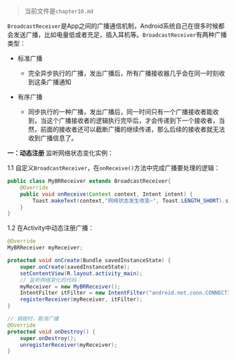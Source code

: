 > 当前文件是`chapter10.md`

`BroadcastReceiver`是App之间的广播通信机制，Android系统自己在很多时候都会发送广播，比如电量低或者充足，插入耳机等。`BroadcastReceiver`有两种广播类型：

- 标准广播
    - 完全异步执行的广播，发出广播后，所有广播接收器几乎会在同一时刻收到这条广播通知

- 有序广播
    - 同步执行的一种广播，发出广播后，同一时间只有一个广播接收者能收到，当这个广播接收者的逻辑执行完毕后，才会传递到下一个接收者，当然，前面的接收者还可以截断广播的继续传递，那么后续的接收者就无法收到广播信息了。


**一：动态注册**
监听网络状态变化实例：

1.1 自定义`BroadcastReceiver`，在`onReceive()`方法中完成广播要处理的逻辑：
```java
public class MyBRReceiver extends BroadcastReceiver{
    @Override
    public void onReceive(Context context, Intent intent) {
        Toast.makeText(context,"网络状态发生改变~", Toast.LENGTH_SHORT).show();
    }
}
```

1.2 在Activity中动态注册广播：
```java
@Override
MyBRReceiver myReceiver;

protected void onCreate(Bundle savedInstanceState) {
    super.onCreate(savedInstanceState);
    setContentView(R.layout.activity_main);
    // 监听网络变化的代码：
    myReceiver = new MyBRReceiver();
    IntentFilter itFilter = new IntentFilter("android.net.conn.CONNECTIVITY_CHANGE");
    registerReceiver(myReceiver, itFilter);
}

// 销毁时，取消广播
@Override
protected void onDestroy() {
    super.onDestroy();
    unregisterReceiver(myReceiver);
}
```


